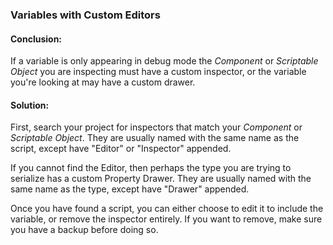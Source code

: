 ### Variables with Custom Editors

#### Conclusion:
If a variable is only appearing in debug mode the _Component_ or _Scriptable Object_ you are inspecting must have a custom inspector, or the variable you're looking at may have a custom drawer.

#### Solution:
First, search your project for inspectors that match your _Component_ or _Scriptable Object_.
They are usually named with the same name as the script, except have "Editor" or "Inspector" appended.  

If you cannot find the Editor, then perhaps the type you are trying to serialize has a custom Property Drawer. They are usually named with the same name as the type, except have "Drawer" appended.  

Once you have found a script, you can either choose to edit it to include the variable, or remove the inspector entirely.
If you want to remove, make sure you have a backup before doing so.  